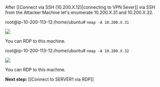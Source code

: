 After [[Connect via SSH (10.200.X.12)|connecting to VPN Sever]] via SSH from the Attacker Machine let's enumerate 10.200.X.31 and 10.200.X.32.

root@ip-10-200-113-12:/home/ubuntu# `nmap -A 10.200.X.31`

![](https://lh7-us.googleusercontent.com/docsz/AD_4nXfkbJ50-tZJ2fWF9cUgF6bEGmkneFFj0qbUh_Hd5Bgg_LsBBQwoPyMzy5uZ4pHzg4tZXxczTx6eV6o4yXEVevLc3KFz18KexLb0bs5GU-ROezIeS785jiAdxu64VlUHZwYvCId-9of7Y3T_9yqHDijIHJ2Z?key=RYwlcatSjtv71wwEi5xjfQ)

You can RDP to this machine.

root@ip-10-200-113-12:/home/ubuntu# `nmap -A 10.200.X.32`

![](https://lh7-us.googleusercontent.com/docsz/AD_4nXcyHRgx01vCXWlWtnuxNU7qnIHFToOEZG4DWWfWfgdLbFcCLJaJGpda5v-CVoRDchwpn9Kc_559y04HFsjXo-hJRdHt994K3A96ELnDkB0mMOV4qnEdwv9-2xZxdh2le-myv3tkUR1YuJKOmcWrfxgOLVM?key=RYwlcatSjtv71wwEi5xjfQ)

You can RDP to this machine.

**Next step:** [[Connect to SERVER1 via RDP]]
